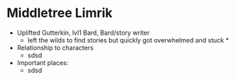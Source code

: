 # Middletree Limrik
* Uplifted Gutterkin, lvl1 Bard, Bard/story writer
  * left the wilds to find stories but quickly got overwhelmed and stuck
    *
* Relationship to characters
  * sdsd
* Important places:
  * sdsd
